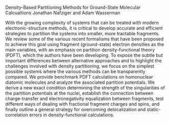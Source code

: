 Density-Based Partitioning Methods for Ground-State Molecular Calcualtions
Jonathan Nafziger and Adam Wasserman

With the growing complexity of systems that can be treated with modern electronic-structure methods, it is critical to develop accurate and efficient strategies to partition the systems into smaller, more tractable fragments. We review some of the various recent formalisms that have been proposed to achieve this goal using fragment (ground-state) electron densities as the main variables, with an emphasis on partition density-functional theory (PDFT), which the authors have been developing. To expose the subtle but important differences between alternative approaches and to highlight the challenges involved with density partitioning, we focus on the simplest possible systems where the various methods can be transparently compared. We provide benchmark PDFT calculations on homonuclear diatomic molecules and analyze the associated partition potentials. We derive a new exact condition determining the strength of the singularities of the partition potentials at the nuclei, establish the connection between charge-transfer and electronegativity equalization between fragments, test different ways of dealing with fractional fragment charges and spins, and finally outline a general strategy for overcoming delocalization and static-correlation errors in density-functional calculations.
